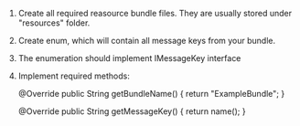 1. Create all required reasource bundle files. They are usually stored under "resources" folder.
2. Create enum, which will contain all message keys from your bundle.
3. The enumeration should implement IMessageKey interface
4. Implement required methods:

	@Override
	public String getBundleName() {
		return "ExampleBundle";
	}

	@Override
	public String getMessageKey() {
		return name();
	}
